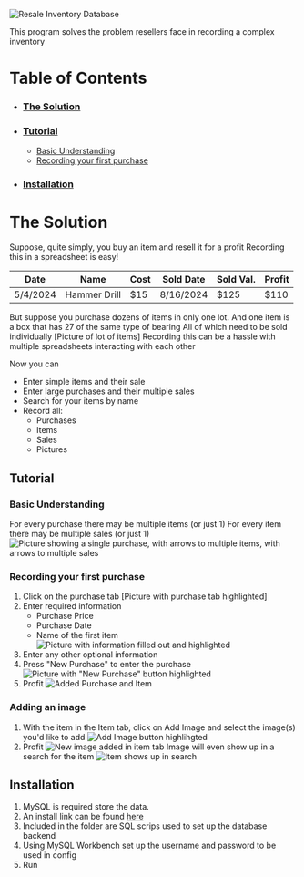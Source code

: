 ![Resale Inventory Database](READMEResources/Resale_Inventory_Database-%2B-.png)

This program solves the problem resellers face in recording a complex inventory

# Table of Contents

* ### [**The Solution**](#the-solution)
* ### [**Tutorial**](#tutorial)
	* [Basic Understanding](#basic-understanding)
	* [Recording your first purchase](#recording-your-first-purchase)
* ### [**Installation**](#installation)



# The Solution
Suppose, quite simply, you buy an item and resell it for a profit
Recording this in a spreadsheet is easy!

| Date | Name | Cost | Sold Date | Sold Val.| Profit |
|--|--|--|--|--|--|
| 5/4/2024 | Hammer Drill | $15 | 8/16/2024 | $125 | $110 |

But suppose you purchase dozens of items in only one lot.
And one item is a box that has 27 of the same type of bearing
All of which need to be sold individually
[Picture of lot of items]
Recording this can be a hassle with multiple spreadsheets interacting with each other


Now you can
* Enter simple items and their sale
* Enter large purchases and their multiple sales
* Search for your items by name
* Record all:
	* Purchases
	* Items
	* Sales
	* Pictures




## Tutorial

### Basic Understanding
For every purchase there may be multiple items (or just  1)
For every item there may be multiple sales (or just 1)
![Picture showing a single purchase, with arrows to multiple items, with arrows to multiple sales](READMEResources/UnderlyingIdea.png)

### Recording your first purchase
1. Click on the purchase tab
	 [Picture with purchase tab highlighted]
2. Enter required information
	* Purchase Price
	* Purchase Date
	* Name of the first item
	![Picture with information filled out and highlighted](READMEResources/2.png)
3. Enter any other optional information
4. Press "New Purchase" to enter the purchase
	![Picture with "New Purchase" button highlighted](READMEResources/4.png)
5. Profit
   	![Added Purchase and Item](READMEResources/7.png)
### Adding an image
1. With the item in the Item tab, click on Add Image and select the image(s) you'd like to add
		![Add Image button highlihgted](READMEResources/8.png)
2. Profit
		![New image added in item tab](READMEResources/9.png)
   Image will even show up in a search for the item
   		![Item shows up in search](READMEResources/10.png)
## Installation
1. MySQL is required store the data.
2. An install link can be found [here](https://dev.mysql.com/downloads/mysql/)
3. Included in the folder are SQL scrips used to set up the database backend
4. Using MySQL Workbench set up the username and password to be used in config
5. Run